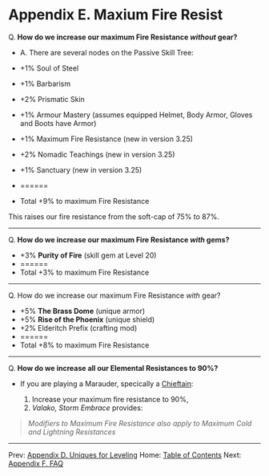 # Appendix E. Maxium Fire Resist

Q. **How do we increase our maximum Fire Resistance _without_ gear?**
* A. There are several nodes on the Passive Skill Tree:


* +1% Soul of Steel
* +1% Barbarism
* +2% Prismatic Skin
* +1% Armour Mastery (assumes equipped Helmet, Body Armor, Gloves and Boots have Armor)
* +1% Maximum Fire Resistance (new in version 3.25)
* +2% Nomadic Teachings (new in version 3.25)
* +1% Sanctuary (new in version 3.25)
* ======
* Total +9% to maximum Fire Resistance

This raises our fire resistance from the soft-cap of 75% to 87%.

---

Q. **How do we increase our maximum Fire Resistance _with_ gems?**

* +3% **Purity of Fire** (skill gem at Level 20)
* ======
* Total +3% to maximum Fire Resistance

---

Q. How do we increase our maximum Fire Resistance _with_ gear?

*  +5% **The Brass Dome** (unique armor)
*  +5% **Rise of the Phoenix** (unique shield)
*  +2% Elderitch Prefix (crafting mod)
* ======
* Total +8% to maximum Fire Resistance

---

Q. **How do we increase all our Elemental Resistances to 90%?**

  * If you are playing a Marauder, specically a [Chieftain](https://www.pathofexile.com/ascendancy/classes/Chieftain):

    1. Increase your maximum fire resistance to 90%,
    2. _Valako, Storm Embrace_ provides:

> _Modifiers to Maximum Fire Resistance also apply to Maximum Cold and Lightning Resistances_

---

Prev: [Appendix D. Uniques for Leveling](appendix_d_uniques.md)
Home: [Table of Contents](readme.md)
Next: [Appendix F. FAQ](appendix_f_faq.md)

